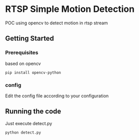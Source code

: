 # RTSP Simple Motion Detection

POC using opencv to detect motion in rtsp stream

## Getting Started

### Prerequisites

based on opencv

```
pip install opencv-python
```

### config

Edit the config file according to your configuration


## Running the code

Just execute detect.py
```
python detect.py
```

